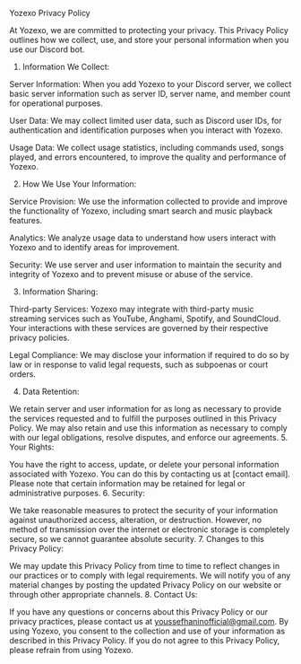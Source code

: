 Yozexo Privacy Policy

At Yozexo, we are committed to protecting your privacy. This Privacy Policy outlines how we collect, use, and store your personal information when you use our Discord bot.

1. Information We Collect:

Server Information: When you add Yozexo to your Discord server, we collect basic server information such as server ID, server name, and member count for operational purposes.

User Data: We may collect limited user data, such as Discord user IDs, for authentication and identification purposes when you interact with Yozexo.

Usage Data: We collect usage statistics, including commands used, songs played, and errors encountered, to improve the quality and performance of Yozexo.

2. How We Use Your Information:

Service Provision: We use the information collected to provide and improve the functionality of Yozexo, including smart search and music playback features.

Analytics: We analyze usage data to understand how users interact with Yozexo and to identify areas for improvement.

Security: We use server and user information to maintain the security and integrity of Yozexo and to prevent misuse or abuse of the service.

3. Information Sharing:

Third-party Services: Yozexo may integrate with third-party music streaming services such as YouTube, Anghami, Spotify, and SoundCloud. Your interactions with these services are governed by their respective privacy policies.

Legal Compliance: We may disclose your information if required to do so by law or in response to valid legal requests, such as subpoenas or court orders.

4. Data Retention:

We retain server and user information for as long as necessary to provide the services requested and to fulfill the purposes outlined in this Privacy Policy. We may also retain and use this information as necessary to comply with our legal obligations, resolve disputes, and enforce our agreements.
5. Your Rights:

You have the right to access, update, or delete your personal information associated with Yozexo. You can do this by contacting us at [contact email]. Please note that certain information may be retained for legal or administrative purposes.
6. Security:

We take reasonable measures to protect the security of your information against unauthorized access, alteration, or destruction. However, no method of transmission over the internet or electronic storage is completely secure, so we cannot guarantee absolute security.
7. Changes to this Privacy Policy:

We may update this Privacy Policy from time to time to reflect changes in our practices or to comply with legal requirements. We will notify you of any material changes by posting the updated Privacy Policy on our website or through other appropriate channels.
8. Contact Us:

If you have any questions or concerns about this Privacy Policy or our privacy practices, please contact us at youssefhaninofficial@gmail.com.
By using Yozexo, you consent to the collection and use of your information as described in this Privacy Policy. If you do not agree to this Privacy Policy, please refrain from using Yozexo.
